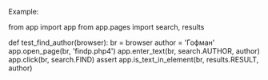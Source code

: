 Example:

from app import app
from app.pages import search, results


def test_find_author(browser):
    br = browser
    author = 'Гофман'
    app.open_page(br, 'findp.php4')
    app.enter_text(br, search.AUTHOR, author)
    app.click(br, search.FIND)
    assert app.is_text_in_element(br, results.RESULT, author)
